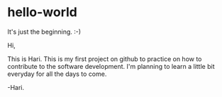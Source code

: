 # hello-world
It's just the beginning. :-)


Hi,

This is Hari. This is my first project on github to practice on how to contribute to the software development. I'm planning to learn a little bit everyday for all the days to come.

-Hari.
